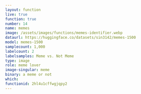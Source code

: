 ```yaml
---
layout: function
live: true
function: true
number: 14
name: memes
image: /assets/images/functions/memes-identifier.webp
dataurl: https://huggingface.co/datasets/sin3142/memes-1500
model: memes-1500
samplecount: 1,000
labelcount: 2
labelsamples: Meme vs. Not Meme
type: image
role: meme lover
image-singular: meme
binary: a meme or not
which: 
functionid: 2hl4u1cffwgjqpy2
---
```

